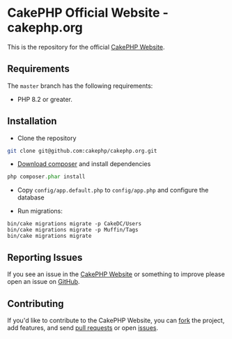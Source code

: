 # CakePHP Official Website - cakephp.org

This is the repository for the official [CakePHP Website](https://cakephp.org).

## Requirements

The `master` branch has the following requirements:

* PHP 8.2 or greater.

## Installation

* Clone the repository
```sh
git clone git@github.com:cakephp/cakephp.org.git
```

* [Download composer](https://getcomposer.org/download/) and install dependencies
```php
php composer.phar install
```

* Copy `config/app.default.php` to `config/app.php` and configure the database

* Run migrations:
```ssh
bin/cake migrations migrate -p CakeDC/Users
bin/cake migrations migrate -p Muffin/Tags
bin/cake migrations migrate
```

## Reporting Issues

If you see an issue in the [CakePHP Website](https://cakephp.org) or something to improve please open an issue on [GitHub](https://github.com/cakephp/cakephp.org/issues).

## Contributing

If you'd like to contribute to the CakePHP Website, you can [fork](https://docs.github.com/en/get-started/quickstart/fork-a-repo) the project, add features, and send [pull requests](https://help.github.com/articles/using-pull-requests) or open [issues](https://github.com/cakephp/cakephp.org/issues).

